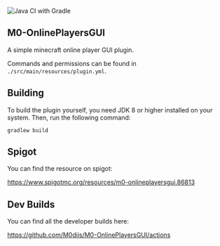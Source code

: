 ![Java CI with Gradle](https://github.com/M0diis/M0-OnlinePlayersGUI/workflows/Java%20CI%20with%20Gradle/badge.svg)

## M0-OnlinePlayersGUI
A simple minecraft online player GUI plugin.

Commands and permissions can be found in `./src/main/resources/plugin.yml`.

## Building
To build the plugin yourself, you need JDK 8 or higher installed on your system. Then, run the following command:

```
gradlew build
```

## Spigot

You can find the resource on spigot:

https://www.spigotmc.org/resources/m0-onlineplayersgui.86813

## Dev Builds

You can find all the developer builds here:

https://github.com/M0diis/M0-OnlinePlayersGUI/actions
